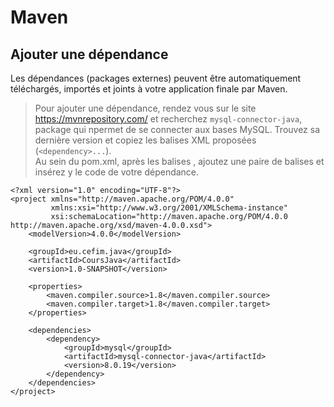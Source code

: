 # Maven

## Ajouter une dépendance
Les dépendances (packages externes) peuvent être automatiquement téléchargés, importés et joints
à votre application finale par Maven.

> Pour ajouter une dépendance, rendez vous sur le site https://mvnrepository.com/ et recherchez
> `mysql-connector-java`, package qui npermet de se connecter aux bases MySQL.
> Trouvez sa dernière version et copiez les balises XML proposées (`<dependency>...`).  
> Au sein du pom.xml, après les balises <version>, ajoutez une paire de balises <dependencies></dependencies>
> et insérez y le code de votre dépendance.

```
<?xml version="1.0" encoding="UTF-8"?>
<project xmlns="http://maven.apache.org/POM/4.0.0"
         xmlns:xsi="http://www.w3.org/2001/XMLSchema-instance"
         xsi:schemaLocation="http://maven.apache.org/POM/4.0.0 http://maven.apache.org/xsd/maven-4.0.0.xsd">
    <modelVersion>4.0.0</modelVersion>

    <groupId>eu.cefim.java</groupId>
    <artifactId>CoursJava</artifactId>
    <version>1.0-SNAPSHOT</version>

    <properties>
        <maven.compiler.source>1.8</maven.compiler.source>
        <maven.compiler.target>1.8</maven.compiler.target>
    </properties>

    <dependencies>
        <dependency>
            <groupId>mysql</groupId>
            <artifactId>mysql-connector-java</artifactId>
            <version>8.0.19</version>
        </dependency>
    </dependencies>
</project>
```